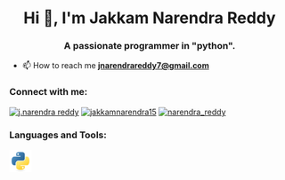 <h1 align="center">Hi 👋, I'm Jakkam Narendra Reddy</h1>
<h3 align="center">A passionate programmer in "python".</h3>

- 📫 How to reach me **jnarendrareddy7@gmail.com**

<h3 align="left">Connect with me:</h3>
<p align="left">
<a href="https://www.linkedin.com/in/j-narendra-reddy-22a849297" target="blank"><img align="center" src="https://raw.githubusercontent.com/rahuldkjain/github-profile-readme-generator/master/src/images/icons/Social/linked-in-alt.svg" alt="j.narendra reddy" height="30" width="40" /></a>
<a href="https://www.hackerrank.com/jakkamnarendra15" target="blank"><img align="center" src="https://raw.githubusercontent.com/rahuldkjain/github-profile-readme-generator/master/src/images/icons/Social/hackerrank.svg" alt="jakkamnarendra15" height="30" width="40" /></a>
<a href="https://www.leetcode.com/narendra_reddy" target="blank"><img align="center" src="https://raw.githubusercontent.com/rahuldkjain/github-profile-readme-generator/master/src/images/icons/Social/leet-code.svg" alt="narendra_reddy" height="30" width="40" /></a>
</p>

<h3 align="left">Languages and Tools:</h3>
<p align="left"> <a href="https://www.python.org" target="_blank" rel="noreferrer"> <img src="https://raw.githubusercontent.com/devicons/devicon/master/icons/python/python-original.svg" alt="python" width="40" height="40"/> </a> </p>
